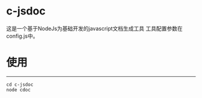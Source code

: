 # c-jsdoc

这是一个基于NodeJs为基础开发的javascript文档生成工具
工具配置参数在config.js中。
# 使用
------------
	cd c-jsdoc
	node cdoc